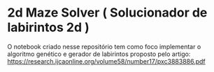 # 2d Maze Solver ( Solucionador de labirintos 2d )

O notebook criado nesse repositório tem como foco implementar o algoritmo genético e gerador de labirintos proposto pelo artigo:
<https://research.ijcaonline.org/volume58/number17/pxc3883886.pdf>

